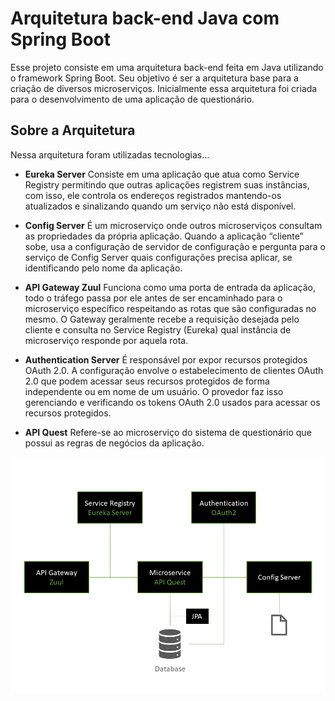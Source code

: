 # Arquitetura back-end Java com Spring Boot
Esse projeto consiste em uma arquitetura back-end feita em Java utilizando o framework Spring Boot. Seu objetivo é ser a arquitetura base para a criação de diversos microserviços. Inicialmente essa arquitetura foi criada para o desenvolvimento de uma aplicação de questionário.

## Sobre a Arquitetura
Nessa arquitetura foram utilizadas tecnologias...

* **Eureka Server**
Consiste em uma aplicação que atua como Service Registry permitindo que outras aplicações registrem suas instâncias, com isso, ele controla os endereços registrados mantendo-os atualizados e sinalizando quando um serviço não está disponível.

* **Config Server**
É um microserviço onde outros microserviços consultam as propriedades da própria aplicação. Quando a aplicação “cliente” sobe, usa a configuração de servidor de configuração e pergunta para o serviço de Config Server quais configurações precisa aplicar, se identificando pelo nome da aplicação.

* **API Gateway Zuul**
Funciona como uma porta de entrada da aplicação, todo o tráfego passa por ele antes de ser encaminhado para o microserviço específico respeitando as rotas que são configuradas no mesmo. O Gateway geralmente recebe a requisição desejada pelo cliente e consulta no Service Registry (Eureka) qual instância de microserviço responde por aquela rota.

* **Authentication Server**
É responsável por expor recursos protegidos OAuth 2.0. A configuração envolve o estabelecimento de clientes OAuth 2.0 que podem acessar seus recursos protegidos de forma independente ou em nome de um usuário. O provedor faz isso gerenciando e verificando os tokens OAuth 2.0 usados para acessar os recursos protegidos.

* **API Quest**
Refere-se ao microserviço do sistema de questionário que possui as regras de negócios da aplicação.

![alt text](https://github.com/thiagohbhonorato/spring-boot/blob/master/docs/arquitetura_spring_boot.png "Arquitetura")
